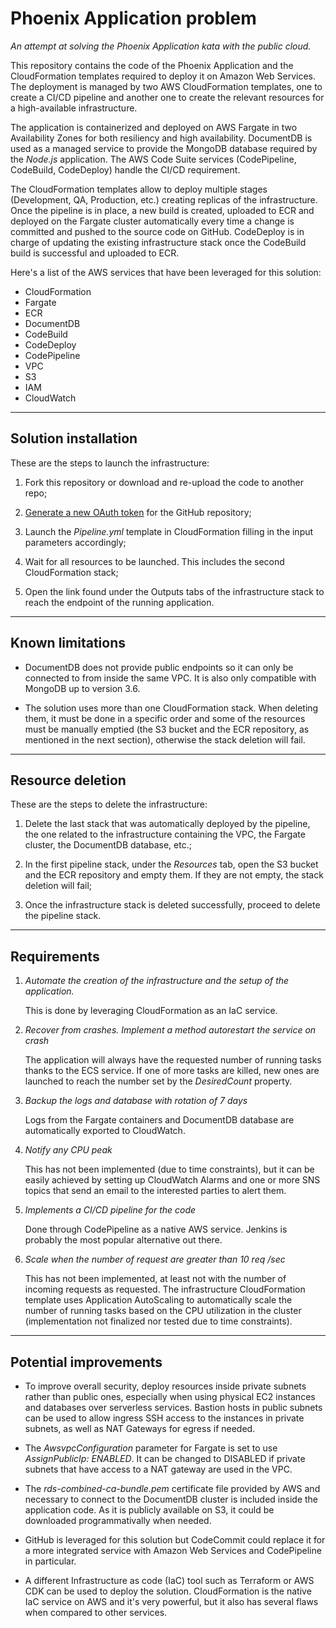 # Phoenix Application problem

_An attempt at solving the Phoenix Application kata with the public cloud._


This repository contains the code of the Phoenix Application and the CloudFormation templates required to deploy it on Amazon Web Services. The deployment is managed by two AWS CloudFormation templates, one to create a CI/CD pipeline and another one to create the relevant resources for a high-available infrastructure. 

The application is containerized and deployed on AWS Fargate in two Availability Zones for both resiliency and high availability. DocumentDB is used as a managed service to provide the MongoDB database required by the _Node.js_ application. The AWS Code Suite services (CodePipeline, CodeBuild, CodeDeploy) handle the CI/CD requirement.

The CloudFormation templates allow to deploy multiple stages (Development, QA, Production, etc.) creating replicas of the infrastructure. Once the pipeline is in place, a new build is created, uploaded to ECR and deployed on the Fargate cluster automatically every time a change is committed and pushed to the source code on GitHub. CodeDeploy is in charge of updating the existing infrastructure stack once the CodeBuild build is successful and uploaded to ECR.  

Here's a list of the AWS services that have been leveraged for this solution:

- CloudFormation
- Fargate
- ECR
- DocumentDB
- CodeBuild
- CodeDeploy
- CodePipeline
- VPC
- S3
- IAM
- CloudWatch

---

## Solution installation

These are the steps to launch the infrastructure:

1. Fork this repository or download and re-upload the code to another repo;

2. [Generate a new OAuth token](https://docs.github.com/en/free-pro-team@latest/github/authenticating-to-github/creating-a-personal-access-token) for the GitHub repository;

3. Launch the _Pipeline.yml_ template in CloudFormation filling in the input parameters accordingly;

4. Wait for all resources to be launched. This includes the second CloudFormation stack;

5. Open the link found under the Outputs tabs of the infrastructure stack to reach the endpoint of the running application. 

---

## Known limitations

- DocumentDB does not provide public endpoints so it can only be connected to from inside the same VPC. It is also only compatible with MongoDB up to version 3.6.

- The solution uses more than one CloudFormation stack. When deleting them, it must be done in a specific order and some of the resources must be manually emptied (the S3 bucket and the ECR repository, as mentioned in the next section), otherwise the stack deletion will fail. 

---

## Resource deletion

These are the steps to delete the infrastructure:

1. Delete the last stack that was automatically deployed by the pipeline, the one related to the infrastructure containing the VPC, the Fargate cluster, the DocumentDB database, etc.;

2. In the first pipeline stack, under the _Resources_ tab, open the S3 bucket and the ECR repository and empty them. If they are not empty, the stack deletion will fail;

3. Once the infrastructure stack is deleted successfully, proceed to delete the pipeline stack.

---

## Requirements 

1. _Automate the creation of the infrastructure and the setup of the application._

    This is done by leveraging CloudFormation as an IaC service. 

2. _Recover from crashes. Implement a method autorestart the service on crash_

    The application will always have the requested number of running tasks thanks to the ECS service. If one of more tasks are killed, new ones are launched to reach the number set by the _DesiredCount_ property.

3. _Backup the logs and database with rotation of 7 days_

    Logs from the Fargate containers and DocumentDB database are automatically exported to CloudWatch. 

4. _Notify any CPU peak_

    This has not been implemented (due to time constraints), but it can be easily achieved by setting up CloudWatch Alarms and one or more SNS topics that send an email to the interested parties to alert them. 

5. _Implements a CI/CD pipeline for the code_

    Done through CodePipeline as a native AWS service. Jenkins is probably the most popular alternative out there.

6. _Scale when the number of request are greater than 10 req /sec_

    This has not been implemented, at least not with the number of incoming requests as requested. The infrastructure CloudFormation template uses Application AutoScaling to automatically scale the number of running tasks based on the CPU utilization in the cluster (implementation not finalized nor tested due to time constraints).

---

## Potential improvements

- To improve overall security, deploy resources inside private subnets rather than public ones, especially when using physical EC2 instances and databases over serverless services. Bastion hosts in public subnets can be used to allow ingress SSH access to the instances in private subnets, as well as NAT Gateways for egress if needed. 

- The _AwsvpcConfiguration_ parameter for Fargate is set to use _AssignPublicIp: ENABLED_. It can be changed to DISABLED if private subnets that have access to a NAT gateway are used in the VPC.

- The _rds-combined-ca-bundle.pem_ certificate file provided by AWS and necessary to connect to the DocumentDB cluster is included inside the application code. As it is publicly available on S3, it could be downloaded programmativally when needed. 

- GitHub is leveraged for this solution but CodeCommit could replace it for a more integrated service with Amazon Web Services and CodePipeline in particular. 

- A different Infrastructure as code (IaC) tool such as Terraform or AWS CDK can be used to deploy the solution. CloudFormation is the native IaC service on AWS and it's very powerful, but it also has several flaws when compared to other services. 
